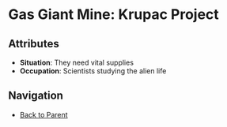 # Gas Giant Mine: Krupac Project

## Attributes
- **Situation**: They need vital supplies
- **Occupation**: Scientists studying the alien life


## Navigation
- [Back to Parent](../)
